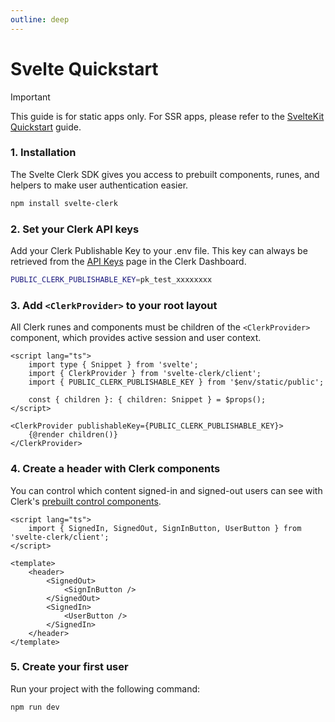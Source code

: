 ```yaml
---
outline: deep
---
```


# Svelte Quickstart

> [!IMPORTANT]
> This guide is for static apps only. For SSR apps, please refer to the [SvelteKit Quickstart](/kit/quickstart) guide.

### 1. Installation

The Svelte Clerk SDK gives you access to prebuilt components, runes, and helpers to make user authentication easier.

```sh
npm install svelte-clerk
```

### 2. Set your Clerk API keys

Add your Clerk Publishable Key to your .env file. This key can always be retrieved from the [API Keys](https://dashboard.clerk.com/last-active?path=api-keys) page in the Clerk Dashboard.

```sh
PUBLIC_CLERK_PUBLISHABLE_KEY=pk_test_xxxxxxxx
```

### 3. Add `<ClerkProvider>` to your root layout

All Clerk runes and components must be children of the `<ClerkProvider>` component, which provides active session and user context.

```svelte
<script lang="ts">
	import type { Snippet } from 'svelte';
	import { ClerkProvider } from 'svelte-clerk/client';
	import { PUBLIC_CLERK_PUBLISHABLE_KEY } from '$env/static/public';

	const { children }: { children: Snippet } = $props();
</script>

<ClerkProvider publishableKey={PUBLIC_CLERK_PUBLISHABLE_KEY}>
	{@render children()}
</ClerkProvider>
```

### 4. Create a header with Clerk components

You can control which content signed-in and signed-out users can see with Clerk's [prebuilt control components](https://clerk.com/docs/components/overview#control-components).

```svelte
<script lang="ts">
	import { SignedIn, SignedOut, SignInButton, UserButton } from 'svelte-clerk/client';
</script>

<template>
	<header>
		<SignedOut>
			<SignInButton />
		</SignedOut>
		<SignedIn>
			<UserButton />
		</SignedIn>
	</header>
</template>
```

### 5. Create your first user

Run your project with the following command:

```sh
npm run dev
```
